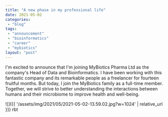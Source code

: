 ```yaml
---
title: "A new phase in my professional life"
date: 2021-05-02
categories: 
 - "blog"
tags: 
 - "announcement"
 - "bioinformatics"
 - "career"
 - "mybiotics"
layout: "post"
---
```


I'm excited to announce that I'm joining MyBiotics Pharma Ltd as the company's Head of Data and Bioinformatics. I have been working with this fantastic company and its remarkable people as a freelancer for fourteen fruitful months. But today, I join the MyBiotics family as a full-time member. Together, we will strive to better understanding the interactions between humans and their microbiome to improve health and well-being.

![]({{ '/assets/img/2021/05/2021-05-02-13.59.02.jpg?w=1024' | relative_url }})
rbt
